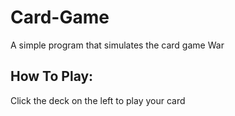 # Card-Game
A simple program that simulates the card game War

## How To Play:
Click the deck on the left to play your card
